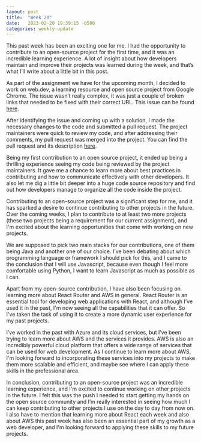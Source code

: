 ```yaml
---
layout: post
title:  "Week 20"
date:   2023-02-20 19:39:15 -0500
categories: weekly-update
---
```


This past week has been an exciting one for me. I had the opportunity to contribute to an open-source project for the first time, and it was an incredible learning experience. A lot of insight about how developers maintain and improve their projects was learned during the week, and that’s what I’ll write about a little bit in this post.

As part of the assignment we have for the upcoming month, I decided to work on web.dev, a learning resource and open source project from Google Chrome. The issue wasn’t really complex, it was just a couple of broken links that needed to be fixed with their correct URL. This issue can be found [here](https://github.com/GoogleChrome/web.dev/issues/9244).

After identifying the issue and coming up with a solution, I made the necessary changes to the code and submitted a pull request. The project maintainers were quick to review my code, and after addressing their comments, my pull request was merged into the project. You can find the pull request and its description [here](https://github.com/GoogleChrome/web.dev/pull/9614).

Being my first contribution to an open source project, it ended up being a thrilling experience seeing my code being reviewed by the project maintainers. It gave me a chance to learn more about best practices in contributing and how to communicate effectively with other developers. It also let me dig a little bit deeper into a huge code source repository and find out how developers manage to organize all the code inside the project. 

Contributing to an open-source project was a significant step for me, and it has sparked a desire to continue contributing to other projects in the future. Over the coming weeks, I plan to contribute to at least two more projects (these two projects being a requirement for our current assignment), and I'm excited about the learning opportunities that come with working on new projects.

We are supposed to pick two main stacks for our contributions, one of them being Java and another one of our choice. I’ve been debating about which programming language or framework I should pick for this, and I came to the conclusion that I will use Javascript, because even though I feel more comfortable using Python, I want to learn Javascript as much as possible as I can.

Apart from my open-source contribution, I have also been focusing on learning more about React Router and AWS in general. React Router is an essential tool for developing web applications with React, and although I’ve used it in the past, I'm now seeing all the capabilities that it can offer. So I've taken the task of using it to create a more dynamic user experience for my past projects. 

I’ve worked in the past with Azure and its cloud services, but I’ve been trying to learn more about AWS and the services it provides. AWS is also an incredibly powerful cloud platform that offers a wide range of services that can be used for web development. As I continue to learn more about AWS, I'm looking forward to incorporating these services into my projects to make them more scalable and efficient, and maybe see where I can apply these skills in the professional area.

In conclusion, contributing to an open-source project was an incredible learning experience, and I'm excited to continue working on other projects in the future. I felt this was the push I needed to start getting my hands on the open source community and I’m really interested in seeing how much I can keep contributing to other projects I use on the day to day from now on. I also have to mention that learning more about React each week and also about AWS this past week has also been an essential part of my growth as a web developer, and I'm looking forward to applying these skills to my future projects.

